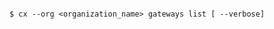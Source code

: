 <!-- layout:code post: gateway_usage -->

```

$ cx --org <organization_name> gateways list [ --verbose]

```
